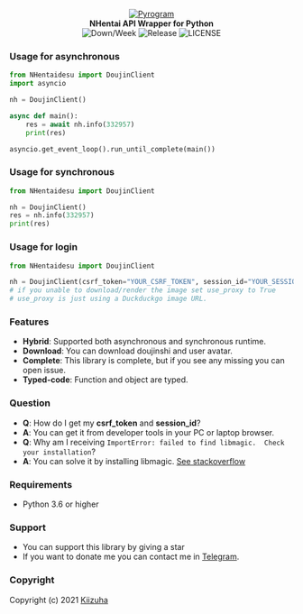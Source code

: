 <p align="center">
    <a href="https://github.com/rushkii/NHentaidesu">
        <img src="https://i.ibb.co/jHz73HD/logo-090da3be7b51.png" alt="Pyrogram">
    </a>
    <br>
    <b>NHentai API Wrapper for Python</b>
    <br>
    <img alt="Down/Week" src="https://img.shields.io/hexpm/dw/NHentaidesu">
    <img alt="Release" src="https://img.shields.io/pypi/v/NHentaidesu?color=blue&label=Release">
    <img alt="LICENSE" src="https://img.shields.io/badge/License-MIT-blue.svg">
</p>

### Usage for asynchronous
```python
from NHentaidesu import DoujinClient
import asyncio

nh = DoujinClient()

async def main():
    res = await nh.info(332957)
    print(res)

asyncio.get_event_loop().run_until_complete(main())
```
### Usage for synchronous
```python
from NHentaidesu import DoujinClient

nh = DoujinClient()
res = nh.info(332957)
print(res)
```
### Usage for login
```python
from NHentaidesu import DoujinClient

nh = DoujinClient(csrf_token="YOUR_CSRF_TOKEN", session_id="YOUR_SESSION_ID", use_proxy=True)
# if you unable to download/render the image set use_proxy to True
# use_proxy is just using a Duckduckgo image URL.
```

### Features
- **Hybrid**: Supported both asynchronous and synchronous runtime.
- **Download**: You can download doujinshi and user avatar.
- **Complete**: This library is complete, but if you see any missing you can open issue.
- **Typed-code**: Function and object are typed.

### Question
- **Q**: How do I get my **csrf_token** and **session_id**?
- **A**: You can get it from developer tools in your PC or laptop browser.
- **Q**: Why am I receiving `ImportError: failed to find libmagic.  Check your installation`?
- **A**: You can solve it by installing libmagic. [See stackoverflow](https://stackoverflow.com/questions/18374103/exception-valuefailed-to-find-libmagic-check-your-installation-in-windows-7)

### Requirements
- Python 3.6 or higher

### Support
- You can support this library by giving a star
- If you want to donate me you can contact me in [Telegram](https://t.me/nekoha).

### Copyright
Copyright (c) 2021 [Kiizuha](hhtps://github.com/rushkii)

